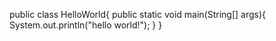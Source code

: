 public class HelloWorld{
    public static void main(String[] args){
       System.out.println("hello world!");
    }
}
